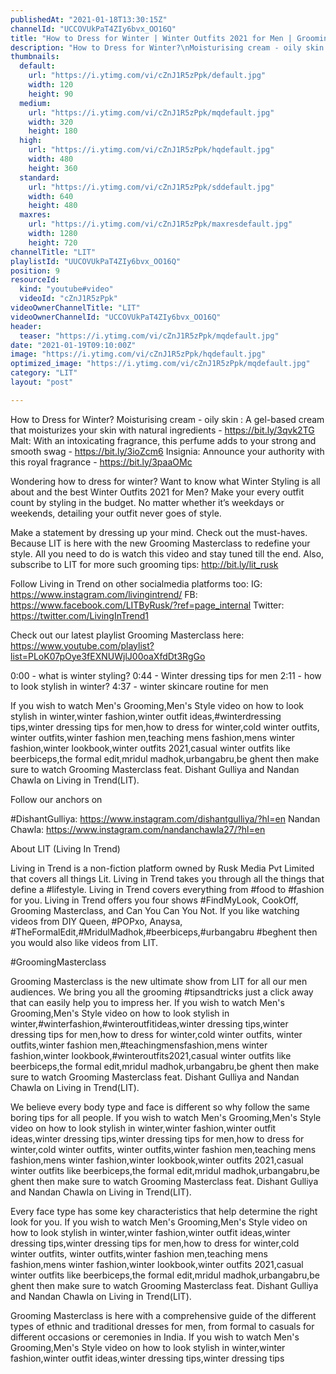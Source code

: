 ```yaml
---
publishedAt: "2021-01-18T13:30:15Z"
channelId: "UCCOVUkPaT4ZIy6bvx_OO16Q"
title: "How to Dress for Winter | Winter Outfits 2021 for Men | Grooming Masterclass Ep13"
description: "How to Dress for Winter?\nMoisturising cream - oily skin : \nA gel-based cream that moisturizes your skin with natural ingredients - https://bit.ly/3qvk2TG\nMalt:\nWith an intoxicating fragrance, this perfume adds to your strong and smooth swag -  https://bit.ly/3ioZcm6\nInsignia:\nAnnounce your authority with this royal fragrance - https://bit.ly/3paaOMc\n\nWondering how to dress for winter? Want to know what Winter Styling is all about and the best Winter Outfits 2021 for Men? Make your every outfit count by styling in the budget. No matter whether it’s weekdays or weekends, detailing your outfit never goes of style.\n\nMake a statement by dressing up your mind. Check out the must-haves. Because LIT is here with the new Grooming Masterclass to redefine your style. All you need to do is watch this video and stay tuned till the end. Also, subscribe to LIT for more such grooming tips: http://bit.ly/lit_rusk\n\nFollow Living in Trend on other socialmedia platforms too:\nIG: https://www.instagram.com/livingintrend/\nFB: https://www.facebook.com/LITByRusk/?ref=page_internal \nTwitter: https://twitter.com/LivingInTrend1\n\nCheck out our latest playlist Grooming Masterclass here: https://www.youtube.com/playlist?list=PLoK07pOye3fEXNUWjlJ00oaXfdDt3RgGo\n\n0:00 - what is winter styling?\n0:44 - Winter dressing tips for men\n2:11 - how to look stylish in winter?\n4:37 - winter skincare routine for men\n\n\nIf you wish to watch Men's Grooming,Men's Style video on how to look stylish in winter,winter fashion,winter outfit ideas,#winterdressing tips,winter dressing tips for men,how to dress for winter,cold winter outfits, winter outfits,winter fashion men,teaching mens fashion,mens winter fashion,winter lookbook,winter outfits 2021,casual winter outfits like beerbiceps,the formal edit,mridul madhok,urbangabru,be ghent then make sure to watch Grooming Masterclass feat. Dishant Gulliya and Nandan Chawla on Living in Trend(LIT).\n\nFollow our anchors on\n\n#DishantGulliya: https://www.instagram.com/dishantgulliya/?hl=en\nNandan Chawla: https://www.instagram.com/nandanchawla27/?hl=en\n\n\nAbout LIT (Living In Trend)\n\nLiving in Trend is a non-fiction platform owned by Rusk Media Pvt Limited that covers all things Lit. Living in Trend takes you through all the things that define a #lifestyle. Living in Trend covers everything from #food to #fashion for you. Living in Trend offers you four shows #FindMyLook, CookOff, Grooming Masterclass, and Can You Can You Not. If you like watching videos from DIY Queen, #POPxo, Anaysa, #TheFormalEdit,#MridulMadhok,#beerbiceps,#urbangabru #beghent then you would also like videos from LIT. \n\n#GroomingMasterclass\n\nGrooming Masterclass is the new ultimate show from LIT for all our men audiences. We bring you all the grooming #tipsandtricks just a click away that can easily help you to impress her. If you wish to watch Men's Grooming,Men's Style video on how to look stylish in winter,#winterfashion,#winteroutfitideas,winter dressing tips,winter dressing tips for men,how to dress for winter,cold winter outfits, winter outfits,winter fashion men,#teachingmensfashion,mens winter fashion,winter lookbook,#winteroutfits2021,casual winter outfits like beerbiceps,the formal edit,mridul madhok,urbangabru,be ghent then make sure to watch Grooming Masterclass feat. Dishant Gulliya and Nandan Chawla on Living in Trend(LIT).\n\nWe believe every body type and face is different so why follow the same boring tips for all people. If you wish to watch Men's Grooming,Men's Style video on how to look stylish in winter,winter fashion,winter outfit ideas,winter dressing tips,winter dressing tips for men,how to dress for winter,cold winter outfits, winter outfits,winter fashion men,teaching mens fashion,mens winter fashion,winter lookbook,winter outfits 2021,casual winter outfits like beerbiceps,the formal edit,mridul madhok,urbangabru,be ghent then make sure to watch Grooming Masterclass feat. Dishant Gulliya and Nandan Chawla on Living in Trend(LIT).\n\nEvery face type has some key characteristics that help determine the right look for you. If you wish to watch Men's Grooming,Men's Style video on how to look stylish in winter,winter fashion,winter outfit ideas,winter dressing tips,winter dressing tips for men,how to dress for winter,cold winter outfits, winter outfits,winter fashion men,teaching mens fashion,mens winter fashion,winter lookbook,winter outfits 2021,casual winter outfits like beerbiceps,the formal edit,mridul madhok,urbangabru,be ghent then make sure to watch Grooming Masterclass feat. Dishant Gulliya and Nandan Chawla on Living in Trend(LIT).\n\nGrooming Masterclass is here with a comprehensive guide of the different types of ethnic and traditional dresses for men, from formal to casuals for different occasions or ceremonies in India. If you wish to watch Men's Grooming,Men's Style video on how to look stylish in winter,winter fashion,winter outfit ideas,winter dressing tips,winter dressing tips"
thumbnails:
  default:
    url: "https://i.ytimg.com/vi/cZnJ1R5zPpk/default.jpg"
    width: 120
    height: 90
  medium:
    url: "https://i.ytimg.com/vi/cZnJ1R5zPpk/mqdefault.jpg"
    width: 320
    height: 180
  high:
    url: "https://i.ytimg.com/vi/cZnJ1R5zPpk/hqdefault.jpg"
    width: 480
    height: 360
  standard:
    url: "https://i.ytimg.com/vi/cZnJ1R5zPpk/sddefault.jpg"
    width: 640
    height: 480
  maxres:
    url: "https://i.ytimg.com/vi/cZnJ1R5zPpk/maxresdefault.jpg"
    width: 1280
    height: 720
channelTitle: "LIT"
playlistId: "UUCOVUkPaT4ZIy6bvx_OO16Q"
position: 9
resourceId:
  kind: "youtube#video"
  videoId: "cZnJ1R5zPpk"
videoOwnerChannelTitle: "LIT"
videoOwnerChannelId: "UCCOVUkPaT4ZIy6bvx_OO16Q"
header:
  teaser: "https://i.ytimg.com/vi/cZnJ1R5zPpk/mqdefault.jpg"
date: "2021-01-19T09:10:00Z"
image: "https://i.ytimg.com/vi/cZnJ1R5zPpk/hqdefault.jpg"
optimized_image: "https://i.ytimg.com/vi/cZnJ1R5zPpk/mqdefault.jpg"
category: "LIT"
layout: "post"

---
```

How to Dress for Winter?
Moisturising cream - oily skin : 
A gel-based cream that moisturizes your skin with natural ingredients - https://bit.ly/3qvk2TG
Malt:
With an intoxicating fragrance, this perfume adds to your strong and smooth swag -  https://bit.ly/3ioZcm6
Insignia:
Announce your authority with this royal fragrance - https://bit.ly/3paaOMc

Wondering how to dress for winter? Want to know what Winter Styling is all about and the best Winter Outfits 2021 for Men? Make your every outfit count by styling in the budget. No matter whether it’s weekdays or weekends, detailing your outfit never goes of style.

Make a statement by dressing up your mind. Check out the must-haves. Because LIT is here with the new Grooming Masterclass to redefine your style. All you need to do is watch this video and stay tuned till the end. Also, subscribe to LIT for more such grooming tips: http://bit.ly/lit_rusk

Follow Living in Trend on other socialmedia platforms too:
IG: https://www.instagram.com/livingintrend/
FB: https://www.facebook.com/LITByRusk/?ref=page_internal 
Twitter: https://twitter.com/LivingInTrend1

Check out our latest playlist Grooming Masterclass here: https://www.youtube.com/playlist?list=PLoK07pOye3fEXNUWjlJ00oaXfdDt3RgGo

0:00 - what is winter styling?
0:44 - Winter dressing tips for men
2:11 - how to look stylish in winter?
4:37 - winter skincare routine for men


If you wish to watch Men's Grooming,Men's Style video on how to look stylish in winter,winter fashion,winter outfit ideas,#winterdressing tips,winter dressing tips for men,how to dress for winter,cold winter outfits, winter outfits,winter fashion men,teaching mens fashion,mens winter fashion,winter lookbook,winter outfits 2021,casual winter outfits like beerbiceps,the formal edit,mridul madhok,urbangabru,be ghent then make sure to watch Grooming Masterclass feat. Dishant Gulliya and Nandan Chawla on Living in Trend(LIT).

Follow our anchors on

#DishantGulliya: https://www.instagram.com/dishantgulliya/?hl=en
Nandan Chawla: https://www.instagram.com/nandanchawla27/?hl=en


About LIT (Living In Trend)

Living in Trend is a non-fiction platform owned by Rusk Media Pvt Limited that covers all things Lit. Living in Trend takes you through all the things that define a #lifestyle. Living in Trend covers everything from #food to #fashion for you. Living in Trend offers you four shows #FindMyLook, CookOff, Grooming Masterclass, and Can You Can You Not. If you like watching videos from DIY Queen, #POPxo, Anaysa, #TheFormalEdit,#MridulMadhok,#beerbiceps,#urbangabru #beghent then you would also like videos from LIT. 

#GroomingMasterclass

Grooming Masterclass is the new ultimate show from LIT for all our men audiences. We bring you all the grooming #tipsandtricks just a click away that can easily help you to impress her. If you wish to watch Men's Grooming,Men's Style video on how to look stylish in winter,#winterfashion,#winteroutfitideas,winter dressing tips,winter dressing tips for men,how to dress for winter,cold winter outfits, winter outfits,winter fashion men,#teachingmensfashion,mens winter fashion,winter lookbook,#winteroutfits2021,casual winter outfits like beerbiceps,the formal edit,mridul madhok,urbangabru,be ghent then make sure to watch Grooming Masterclass feat. Dishant Gulliya and Nandan Chawla on Living in Trend(LIT).

We believe every body type and face is different so why follow the same boring tips for all people. If you wish to watch Men's Grooming,Men's Style video on how to look stylish in winter,winter fashion,winter outfit ideas,winter dressing tips,winter dressing tips for men,how to dress for winter,cold winter outfits, winter outfits,winter fashion men,teaching mens fashion,mens winter fashion,winter lookbook,winter outfits 2021,casual winter outfits like beerbiceps,the formal edit,mridul madhok,urbangabru,be ghent then make sure to watch Grooming Masterclass feat. Dishant Gulliya and Nandan Chawla on Living in Trend(LIT).

Every face type has some key characteristics that help determine the right look for you. If you wish to watch Men's Grooming,Men's Style video on how to look stylish in winter,winter fashion,winter outfit ideas,winter dressing tips,winter dressing tips for men,how to dress for winter,cold winter outfits, winter outfits,winter fashion men,teaching mens fashion,mens winter fashion,winter lookbook,winter outfits 2021,casual winter outfits like beerbiceps,the formal edit,mridul madhok,urbangabru,be ghent then make sure to watch Grooming Masterclass feat. Dishant Gulliya and Nandan Chawla on Living in Trend(LIT).

Grooming Masterclass is here with a comprehensive guide of the different types of ethnic and traditional dresses for men, from formal to casuals for different occasions or ceremonies in India. If you wish to watch Men's Grooming,Men's Style video on how to look stylish in winter,winter fashion,winter outfit ideas,winter dressing tips,winter dressing tips